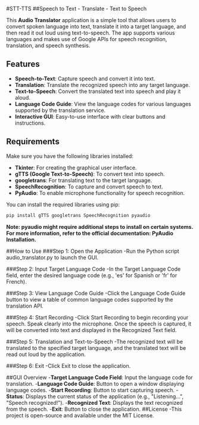 #STT-TTS
##Speech to Text - Translate - Text to Speech

This **Audio Translator** application is a simple tool that allows users to convert spoken language into text, translate it into a target language, and then read it out loud using text-to-speech. The app supports various languages and makes use of Google APIs for speech recognition, translation, and speech synthesis.

## Features
- **Speech-to-Text**: Capture speech and convert it into text.
- **Translation**: Translate the recognized speech into any target language.
- **Text-to-Speech**: Convert the translated text into speech and play it aloud.
- **Language Code Guide**: View the language codes for various languages supported by the translation service.
- **Interactive GUI**: Easy-to-use interface with clear buttons and instructions.

## Requirements

Make sure you have the following libraries installed:

- **Tkinter**: For creating the graphical user interface.
- **gTTS (Google Text-to-Speech)**: To convert text into speech.
- **googletrans**: For translating text to the target language.
- **SpeechRecognition**: To capture and convert speech to text.
- **PyAudio**: To enable microphone functionality for speech recognition.

You can install the required libraries using pip:

```bash
pip install gTTS googletrans SpeechRecognition pyaudio
```


**Note: pyaudio might require additional steps to install on certain systems. For more information, refer to the official documentation: PyAudio Installation.**

##How to Use
###Step 1: Open the Application
    -Run the Python script audio_translator.py to launch the GUI.

###Step 2: Input Target Language Code
    -In the Target Language Code field, enter the desired language code (e.g., 'es' for Spanish or 'fr' for French).

###Step 3: View Language Code Guide
    -Click the Language Code Guide button to view a table of common language codes supported by the translation API.

###Step 4: Start Recording
    -Click Start Recording to begin recording your speech. Speak clearly into the microphone. Once the speech is captured, it will be converted into text and displayed in the Recognized Text field.

###Step 5: Translation and Text-to-Speech
    -The recognized text will be translated to the specified target language, and the translated text will be read out loud by the application.

###Step 6: Exit
    -Click Exit to close the application.

##GUI Overview
  -**Target Language Code Field**: Input the language code for translation.
  -**Language Code Guide**: Button to open a window displaying language codes.
  -**Start Recording**: Button to start capturing speech.
  -**Status**: Displays the current status of the application (e.g., "Listening...", "Speech recognized!").
  -**Recognized Text**: Displays the text recognized from the speech.
  -**Exit**: Button to close the application.
##License
  -This project is open-source and available under the MIT License.
